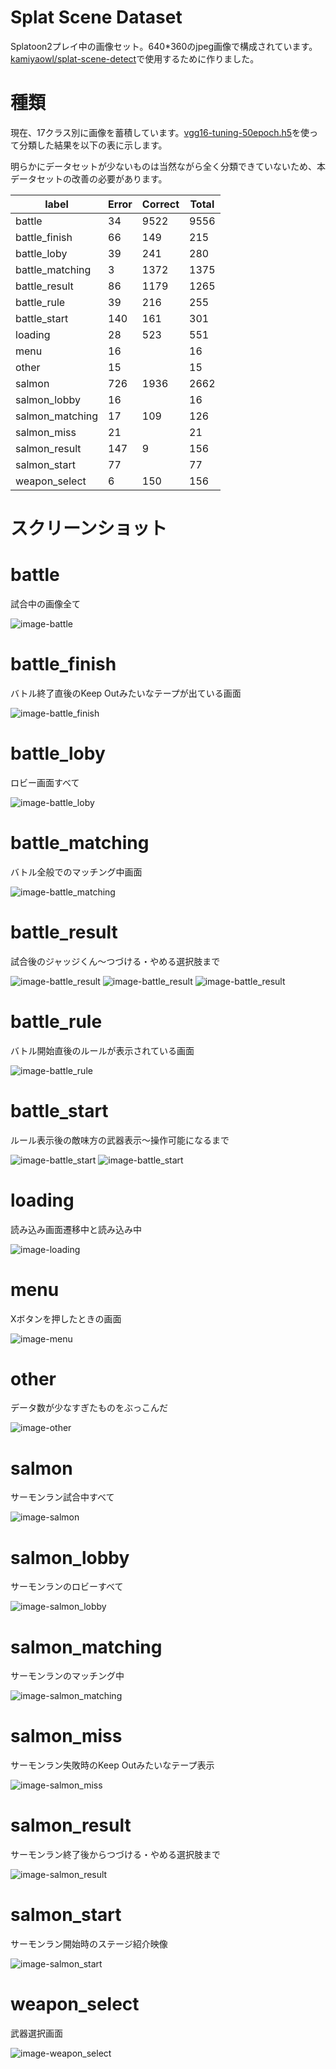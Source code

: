 # Splat Scene Dataset

Splatoon2プレイ中の画像セット。640*360のjpeg画像で構成されています。[kamiyaowl/splat-scene-detect](https://github.com/kamiyaowl/splat-scene-detect)で使用するために作りました。

# 種類

現在、17クラス別に画像を蓄積しています。[vgg16-tuning-50epoch.h5](https://github.com/kamiyaowl/splat-scene-detect/blob/e2355e60885e411762e6cdfcf1127877c17faf90/models/vgg16-tuning-50epoch.h5)を使って分類した結果を以下の表に示します。

明らかにデータセットが少ないものは当然ながら全く分類できていないため、本データセットの改善の必要があります。

| label           | Error | Correct | Total   |
|-----------------|-------|------|------|
| battle          | 34    | 9522 | 9556 |
| battle_finish   | 66    | 149  | 215  |
| battle_loby     | 39    | 241  | 280  |
| battle_matching | 3     | 1372 | 1375 |
| battle_result   | 86    | 1179 | 1265 |
| battle_rule     | 39    | 216  | 255  |
| battle_start    | 140   | 161  | 301  |
| loading         | 28    | 523  | 551  |
| menu            | 16    |      | 16   |
| other           | 15    |      | 15   |
| salmon          | 726   | 1936 | 2662 |
| salmon_lobby    | 16    |      | 16   |
| salmon_matching | 17    | 109  | 126  |
| salmon_miss     | 21    |      | 21   |
| salmon_result   | 147   | 9    | 156  |
| salmon_start    | 77    |      | 77   |
| weapon_select   | 6     | 150  | 156  |

# スクリーンショット

# battle
試合中の画像全て

![image-battle](https://github.com/kamiyaowl/splat-scene-dataset/raw/master/battle/WIN_20181022_15_12_23_Pro-00001369.jpg)

# battle_finish
バトル終了直後のKeep Outみたいなテープが出ている画面

![image-battle_finish](https://github.com/kamiyaowl/splat-scene-dataset/raw/master/battle_finish/WIN_20181022_15_12_23_Pro-00000608.jpg)

# battle_loby
ロビー画面すべて

![image-battle_loby](https://github.com/kamiyaowl/splat-scene-dataset/raw/master/battle_loby/WIN_20181022_23_13_19_Pro-00001669.jpg)

# battle_matching
バトル全般でのマッチング中画面

![image-battle_matching](https://github.com/kamiyaowl/splat-scene-dataset/raw/master/battle_matching/WIN_20181022_23_13_19_Pro-00000785.jpg)

# battle_result
試合後のジャッジくん～つづける・やめる選択肢まで

![image-battle_result](https://github.com/kamiyaowl/splat-scene-dataset/raw/master/battle_result/WIN_20181022_15_12_23_Pro-00000615.jpg)
![image-battle_result](https://github.com/kamiyaowl/splat-scene-dataset/raw/master/battle_result/WIN_20181022_15_12_23_Pro-00004938.jpg)
![image-battle_result](https://github.com/kamiyaowl/splat-scene-dataset/raw/master/battle_result/WIN_20181022_15_12_23_Pro-00004940.jpg)

# battle_rule
バトル開始直後のルールが表示されている画面

![image-battle_rule](https://github.com/kamiyaowl/splat-scene-dataset/raw/master/battle_rule/WIN_20181022_15_12_23_Pro-00000351.jpg)

# battle_start
ルール表示後の敵味方の武器表示～操作可能になるまで

![image-battle_start](https://github.com/kamiyaowl/splat-scene-dataset/raw/master/battle_start/WIN_20181022_15_12_23_Pro-00000358.jpg)
![image-battle_start](https://github.com/kamiyaowl/splat-scene-dataset/raw/master/battle_start/WIN_20181022_15_12_23_Pro-00000733.jpg)

# loading
読み込み画面遷移中と読み込み中

![image-loading](https://github.com/kamiyaowl/splat-scene-dataset/raw/master/loading/WIN_20181022_15_12_23_Pro-00000026.jpg)

# menu
Xボタンを押したときの画面

![image-menu](https://github.com/kamiyaowl/splat-scene-dataset/raw/master/menu/WIN_20181022_15_12_23_Pro-00005763.jpg)

# other
データ数が少なすぎたものをぶっこんだ

![image-other](https://github.com/kamiyaowl/splat-scene-dataset/raw/master/other/WIN_20181022_15_12_23_Pro-00008074.jpg)

# salmon
サーモンラン試合中すべて

![image-salmon](https://github.com/kamiyaowl/splat-scene-dataset/raw/master/salmon/WIN_20181022_15_12_23_Pro-00005851.jpg)

# salmon_lobby
サーモンランのロビーすべて

![image-salmon_lobby](https://github.com/kamiyaowl/splat-scene-dataset/raw/master/salmon_lobby/WIN_20181022_15_12_23_Pro-00005782.jpg)

# salmon_matching
サーモンランのマッチング中

![image-salmon_matching](https://github.com/kamiyaowl/splat-scene-dataset/raw/master/salmon_matching/WIN_20181022_15_12_23_Pro-00005789.jpg)

# salmon_miss
サーモンラン失敗時のKeep Outみたいなテープ表示

![image-salmon_miss](https://github.com/kamiyaowl/splat-scene-dataset/raw/master/salmon_miss/WIN_20181022_15_12_23_Pro-00006061.jpg)

# salmon_result
サーモンラン終了後からつづける・やめる選択肢まで

![image-salmon_result](https://github.com/kamiyaowl/splat-scene-dataset/raw/master/salmon_result/WIN_20181022_15_12_23_Pro-00006067.jpg)

# salmon_start
サーモンラン開始時のステージ紹介映像

![image-salmon_start](https://github.com/kamiyaowl/splat-scene-dataset/raw/master/salmon_start/WIN_20181022_15_12_23_Pro-00005820.jpg)

# weapon_select
武器選択画面

![image-weapon_select](https://github.com/kamiyaowl/splat-scene-dataset/raw/master/weapon_select/WIN_20181022_15_12_23_Pro-00000263.jpg)
